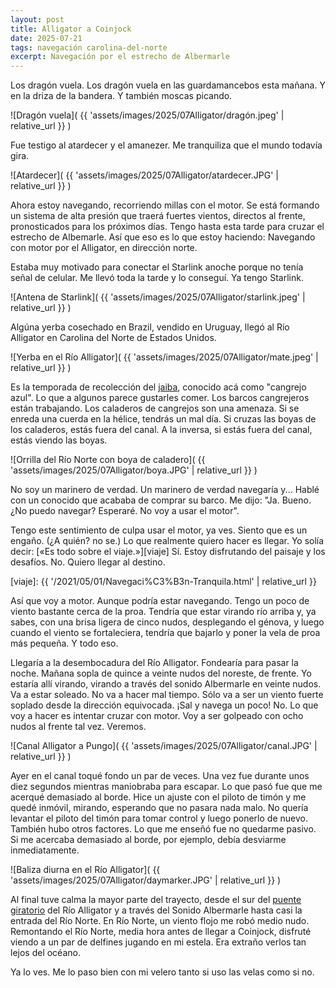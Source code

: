 ```yaml
---
layout: post
title: Alligator a Coinjock
date: 2025-07-21
tags: navegación carolina-del-norte
excerpt: Navegación por el estrecho de Albermarle
---
```


Los dragón vuela. Los dragón vuela en las guardamancebos esta mañana. Y en la
driza de la bandera. Y también moscas picando.

![Dragón vuela](
  {{ 'assets/images/2025/07Alligator/dragón.jpeg' | relative_url }}
)

Fue testigo al atardecer y el amanezer. Me tranquiliza que el mundo todavía
gira.

![Atardecer](
  {{ 'assets/images/2025/07Alligator/atardecer.JPG' | relative_url }}
)

Ahora estoy navegando, recorriendo millas con el motor. Se está formando
un sistema de alta presión que traerá fuertes vientos, directos al frente,
pronosticados para los próximos días. Tengo hasta esta tarde para cruzar el
estrecho de Albemarle. Así que eso es lo que estoy haciendo: Navegando con
motor por el Alligator, en dirección norte.

Estaba muy motivado para conectar el Starlink anoche porque no tenía señal de
celular. Me llevó toda la tarde y lo conseguí. Ya tengo Starlink.

![Antena de Starlink](
  {{ 'assets/images/2025/07Alligator/starlink.jpeg' | relative_url }}
)

Algúna yerba cosechado en Brazil, vendido en Uruguay, llegó al Río
Alligator en Carolina del Norte de Estados Unidos.

![Yerba en el Río Alligator](
  {{ 'assets/images/2025/07Alligator/mate.jpeg' | relative_url }}
)

Es la temporada de recolección del [jaiba][azul], conocido acá como "cangrejo
azul". Lo que a algunos parece gustarles comer. Los barcos cangrejeros están
trabajando. Los caladeros de cangrejos son una amenaza. Si se enreda una cuerda
en la hélice, tendrás un mal día. Si cruzas las boyas de los caladeros, estás
fuera del canal. A la inversa, si estás fuera del canal, estás viendo las
boyas.

[azul]: https://es.wikipedia.org/wiki/Callinectes_sapidus

![Orrilla del Río Norte con boya de caladero](
  {{ 'assets/images/2025/07Alligator/boya.JPG' | relative_url }}
)

No soy un marinero de verdad. Un marinero de verdad navegaría y... Hablé con un
conocido que acababa de comprar su barco. Me dijo: "Ja. Bueno. ¿No puedo
navegar? Esperaré. No voy a usar el motor".

Tengo este sentimiento de culpa usar el motor, ya ves. Siento que es
un engaño. (¿A quién? no se.) Lo que realmente quiero hacer es llegar. Yo solía
decir: [«Es todo sobre el viaje.»][viaje] Sí. Estoy disfrutando del paisaje y
los desafíos. No.  Quiero llegar al destino.

[viaje]: {{ '/2021/05/01/Navegaci%C3%B3n-Tranquila.html' | relative_url }}

Así que voy a motor. Aunque podría estar navegando. Tengo un poco de viento
bastante cerca de la proa. Tendría que estar virando río arriba y, ya sabes,
con una brisa ligera de cinco nudos, desplegando el génova, y luego
cuando el viento se fortaleciera, tendría que bajarlo y poner la vela de proa
más pequeña. Y todo eso.

Llegaría a la desembocadura del Río Alligator. Fondearía para pasar la noche.
Mañana sopla de quince a veinte nudos del noreste, de frente. Yo estaría allí
virando, virando a través del sonido Albermarle en veinte nudos. Va a estar
soleado. No va a hacer mal tiempo. Sólo va a ser un viento fuerte soplado desde
la dirección equivocada. ¡Sal y navega un poco! No. Lo que voy a hacer es
intentar cruzar con motor. Voy a ser golpeado con ocho nudos al frente tal
vez. Veremos.

![Canal Alligator a Pungo](
  {{ 'assets/images/2025/07Alligator/canal.JPG' | relative_url }}
)

Ayer en el canal toqué fondo un par de veces. Una vez fue durante unos diez
segundos mientras maniobraba para escapar. Lo que pasó fue que me acerqué
demasiado al borde. Hice un ajuste con el piloto de timón y me quedé inmóvil,
mirando, esperando que no pasara nada malo. No quería levantar el piloto del
timón para tomar control y luego ponerlo de nuevo. También hubo otros factores.
Lo que me enseñó fue no quedarme pasivo. Si me acercaba demasiado al borde, por
ejemplo, debía desviarme inmediatamente.

![Baliza diurna en el Río Alligator](
  {{ 'assets/images/2025/07Alligator/daymarker.JPG' | relative_url }}
)

Al final tuve calma la mayor parte del trayecto, desde el sur del [puente
giratorio][puente] del Río Alligator y a través del Sonido Albermarle hasta casi
la entrada del Río Norte. En Río Norte, un viento flojo me robó medio nudo.
Remontando el Río Norte, media hora antes de llegar a Coinjock, disfruté viendo
a un par de delfines jugando en mi estela. Era extraño verlos tan lejos del
océano.

[puente]: https://es.wikipedia.org/wiki/Puente_giratorio

Ya lo ves. Me lo paso bien con mi velero tanto si uso las velas como si no.

